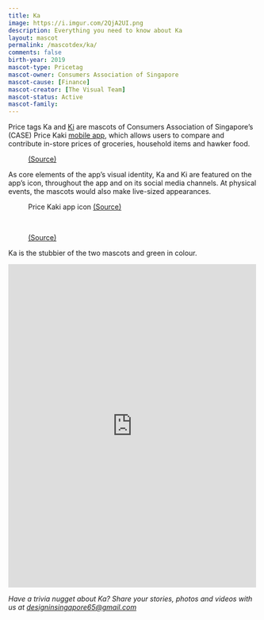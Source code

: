 ```yaml
---
title: Ka
image: https://i.imgur.com/2QjA2UI.png
description: Everything you need to know about Ka
layout: mascot
permalink: /mascotdex/ka/
comments: false
birth-year: 2019
mascot-type: Pricetag
mascot-owner: Consumers Association of Singapore
mascot-cause: [Finance]
mascot-creator: [The Visual Team]
mascot-status: Active
mascot-family: 
---
```


Price tags Ka and <a href="https://www.designinsingapore.com/mascotdex/ki/" target="_blank">Ki</a> are mascots of Consumers Association of Singapore’s (CASE) Price Kaki <a href="https://apps.apple.com/sg/app/price-kaki/id1477815678" target="_blank">mobile app</a>, which allows users to compare and contribute in-store prices of groceries, household items and hawker food.

<figure>
<img src="https://i.imgur.com/QQ4p4Iy.jpg" alt="">
<figcaption> <a href="https://www.facebook.com/pricekaki/posts/pfbid02gFV8yumnyKCYARbmvrq2WT3nWwzoqJXHNnieHY774ib2gX4ypaE9TrPgtKT24AwPl" target="_blank">(Source)</a></figcaption>
</figure>

As core elements of the app’s visual identity, Ka and Ki are featured on the app’s icon, throughout the app and on its social media channels. At physical events, the mascots would also make live-sized appearances. 

<figure>
<img src="https://i.imgur.com/kSmPPJr.png" alt="">
<figcaption>Price Kaki app icon <a href="https://play.google.com/store/apps/details?id=us.originally.sgcase&hl=en_SG" target="_blank">(Source)</a></figcaption>
</figure>

<br>

<figure>
<img src="https://i.imgur.com/uQJWtN2.png" alt="">
<figcaption> <a href="https://originallyus.sg/price-kaki-case-study-analysis-reconciliation-and-design-part-3-5/" target="_blank">(Source)</a></figcaption>
</figure>

Ka is the stubbier of the two mascots and green in colour. 

<div class="fb-post-container">
<iframe src="https://www.facebook.com/plugins/post.php?href=https%3A%2F%2Fwww.facebook.com%2Fpricekaki%2Fposts%2Fpfbid0VyREYCy9CcyeYEA3uhjEGBX294QbLnYoBiJsDXsB1UeYzC3LzWAUMMtmdfWaETBCl&show_text=true&width=500" width="500" height="651" style="border:none;overflow:hidden" scrolling="no" frameborder="0" allowfullscreen="true" allow="autoplay; clipboard-write; encrypted-media; picture-in-picture; web-share"></iframe>
</div>


<i>Have a trivia nugget about Ka? Share your stories, photos and videos with us at designinsingapore65@gmail.com</i>
